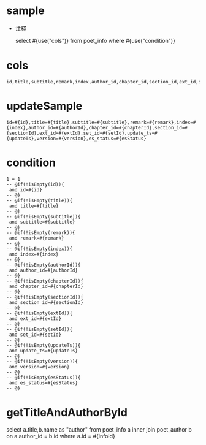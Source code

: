
sample
===
* 注释

	select #{use("cols")} from poet_info  where  #{use("condition")}

cols
===
	id,title,subtitle,remark,index,author_id,chapter_id,section_id,ext_id,set_id,update_ts,version,es_status

updateSample
===
	
	id=#{id},title=#{title},subtitle=#{subtitle},remark=#{remark},index=#{index},author_id=#{authorId},chapter_id=#{chapterId},section_id=#{sectionId},ext_id=#{extId},set_id=#{setId},update_ts=#{updateTs},version=#{version},es_status=#{esStatus}

condition
===

	1 = 1  
	-- @if(!isEmpty(id)){
	 and id=#{id}
	-- @}
	-- @if(!isEmpty(title)){
	 and title=#{title}
	-- @}
	-- @if(!isEmpty(subtitle)){
	 and subtitle=#{subtitle}
	-- @}
	-- @if(!isEmpty(remark)){
	 and remark=#{remark}
	-- @}
	-- @if(!isEmpty(index)){
	 and index=#{index}
	-- @}
	-- @if(!isEmpty(authorId)){
	 and author_id=#{authorId}
	-- @}
	-- @if(!isEmpty(chapterId)){
	 and chapter_id=#{chapterId}
	-- @}
	-- @if(!isEmpty(sectionId)){
	 and section_id=#{sectionId}
	-- @}
	-- @if(!isEmpty(extId)){
	 and ext_id=#{extId}
	-- @}
	-- @if(!isEmpty(setId)){
	 and set_id=#{setId}
	-- @}
	-- @if(!isEmpty(updateTs)){
	 and update_ts=#{updateTs}
	-- @}
	-- @if(!isEmpty(version)){
	 and version=#{version}
	-- @}
	-- @if(!isEmpty(esStatus)){
	 and es_status=#{esStatus}
	-- @}
	
getTitleAndAuthorById
===
select a.title,b.name as "author" from poet_info a inner join poet_author b on a.author_id = b.id
where a.id = #{infoId}	